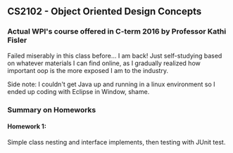 ## __CS2102 - Object Oriented Design Concepts__ 
### Actual WPI's course offered in C-term 2016 by Professor Kathi Fisler

Failed miserably in this class before... I am back! Just self-studying based on whatever materials I can find online, as I gradually realized how important oop is the more exposed I am to the industry.

Side note: I couldn't get Java up and running in a linux environment so I ended up coding with Eclipse in Window, shame.

### Summary on Homeworks

#### Homework 1:
Simple class nesting and interface implements, then testing with JUnit test.
